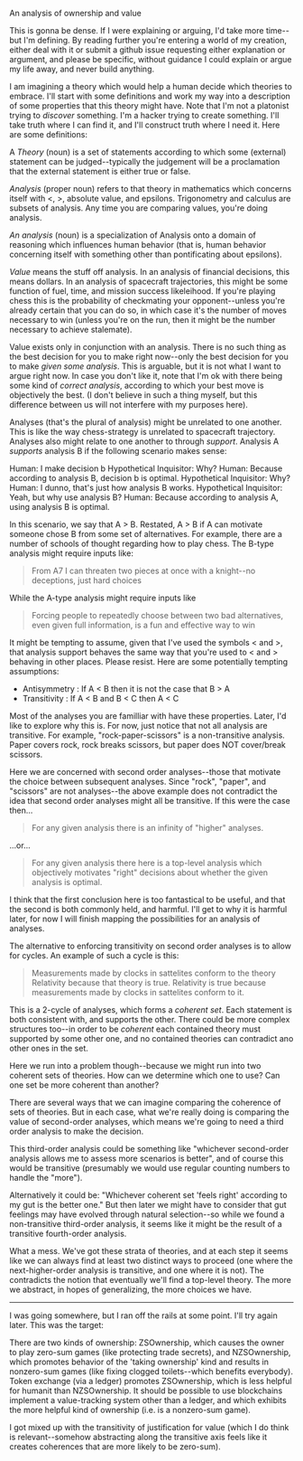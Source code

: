 An analysis of ownership and value

This is gonna be dense. If I were explaining or arguing, I'd take more time--but I'm defining.  By reading further you're entering a world of my creation, either deal with it or submit a github issue requesting either explanation or argument, and please be specific, without guidance I could explain or argue my life away, and never build anything.

I am imagining a theory which would help a human decide which theories to embrace.  I'll start with some definitions and work my way into a description of some properties that this theory might have.  Note that I'm not a platonist trying to *discover* something.  I'm a hacker trying to create something.  I'll take truth where I can find it, and I'll construct truth where I need it.  Here are some definitions:

A *Theory* (noun) is a set of statements according to which some (external) statement can be judged--typically the judgement will be a proclamation that the external statement is either true or false.

*Analysis* (proper noun) refers to that theory in mathematics which concerns itself with <, >, absolute value, and epsilons. Trigonometry and calculus are subsets of analysis.  Any time you are comparing values, you're doing analysis.

*An analysis* (noun) is a specialization of Analysis onto a domain of reasoning which influences human behavior (that is, human behavior concerning itself with something other than pontificating about epsilons).

*Value* means the stuff off analysis.  In an analysis of financial decisions, this means dollars. In an analysis of spacecraft trajectories, this might be some function of fuel, time, and mission success likeleihood. If you're playing chess this is the probability of checkmating your opponent--unless you're already certain that you can do so, in which case it's the number of moves necessary to win (unless you're on the run, then it might be the number necessary to achieve stalemate).

Value exists only in conjunction with an analysis.  There is no such thing as the best decision for you to make right now--only the best decision for you to make *given some analysis*.  This is arguable, but it is not what I want to argue right now.  In case you don't like it, note that I'm ok with there being some kind of *correct analysis*, according to which your best move is objectively the best. (I don't believe in such a thing myself, but this difference between us will not interfere with my purposes here).

Analyses (that's the plural of analysis) might be unrelated to one another.  This is like the way chess-strategy is unrelated to spacecraft trajectory.  Analyses also might relate to one another to through *support*.  Analysis A *supports* analysis B if the following scenario makes sense:

Human:                   I make decision b
Hypothetical Inquisitor: Why?
Human:                   Because according to analysis B, decision b is optimal.
Hypothetical Inquisitor: Why?
Human:                   I dunno, that's just how analysis B works.
Hypothetical Inquisitor: Yeah, but why use analysis B?
Human:                   Because according to analysis A, using analysis B is optimal.

In this scenario, we say that A > B.  Restated, A > B if A can motivate someone chose B from some set of alternatives.  For example, there are a number of schools of thought regarding how to play chess.  The B-type analysis might require inputs like: 

> From A7 I can threaten two pieces at once with a knight--no deceptions, just hard choices

While the A-type analysis might require inputs like

> Forcing people to repeatedly choose between two bad alternatives, even given full information, is a fun and effective way to win

It might be tempting to assume, given that I've used the symbols < and >, that analysis support behaves the same way that you're used to < and > behaving in other places.  Please resist.  Here are some potentially tempting assumptions:

- Antisymmetry : If A < B then it is not the case that B > A
- Transitivity : If A < B and B < C then A < C

Most of the analyses you are familliar with have these properties.  Later, I'd like to explore why this is.  For now, just notice that not all analysis are transitive.  For example, "rock-paper-scissors" is a non-transitive analysis.  Paper covers rock, rock breaks scissors, but paper does NOT cover/break scissors.  

Here we are concerned with second order analyses--those that motivate the choice between subsequent analyses.  Since "rock", "paper", and "scissors" are not analyses--the above example does not contradict the idea that second order analyses might all be transitive.  If this were the case then...

> For any given analysis there is an infinity of "higher" analyses.

...or...

> For any given analysis there here is a top-level analysis which objectively motivates "right" decisions about whether the given analysis is optimal.

I think that the first conclusion here is too fantastical to be useful, and that the second is both commonly held, and harmful.  I'll get to why it is harmful later, for now I will finish mapping the possibilities for an analysis of analyses.

The alternative to enforcing transitivity on second order analyses is to allow for cycles.  An example of such a cycle is this:
> Measurements made by clocks in sattelites conform to the theory Relativity because that theory is true.
> Relativity is true because measurements made by clocks in sattelites conform to it.

This is a 2-cycle of analyses, which forms a *coherent set*.  Each statement is both consistent with, and supports the other.  There could be more complex structures too--in order to be *coherent* each contained theory must supported by some other one, and no contained theories can contradict ano other ones in the set.

Here we run into a problem though--because we might run into two coherent sets of theories.  How can we determine which one to use?  Can one set be more coherent than another?

There are several ways that we can imagine comparing the coherence of sets of theories.  But in each case, what we're really doing is comparing the value of second-order analyses, which means we're going to need a third order analysis to make the decision.

This third-order analysis could be something like "whichever second-order analysis allows me to assess more scenarios is better", and of course this would be transitive (presumably we would use regular counting numbers to handle the "more").

Alternatively it could be: "Whichever coherent set 'feels right' according to my gut is the better one." But then later we might have to consider that gut feelings may have evolved through natural selection--so while we found a non-transitive third-order analysis, it seems like it might be the result of a transitive fourth-order analysis.

What a mess.  We've got these strata of theories, and at each step it seems like we can always find at least two distinct ways to proceed (one where the next-higher-order analysis is transitive, and one where it is not).  The contradicts the notion that eventually we'll find a top-level theory.  The more we abstract, in hopes of generalizing, the more choices we have.

----

I was going somewhere, but I ran off the rails at some point.  I'll try again later.  This was the target:

There are two kinds of ownership: ZSOwnership, which causes the owner to play zero-sum games (like protecting trade secrets), and NZSOwnership, which promotes behavior of the 'taking ownership' kind and results in nonzero-sum games (like fixing clogged toilets--which benefits everybody).  Token exchange (via a ledger) promotes ZSOwnership, which is less helpful for humanit than NZSOwnership.  It should be possible to use blockchains implement a value-tracking system other than a ledger, and which exhibits the more helpful kind of ownership (i.e. is a nonzero-sum game).

I got mixed up with the transitivity of justification for value (which I do think is relevant--somehow abstracting along the transitive axis feels like it creates coherences that are more likely to be zero-sum).
